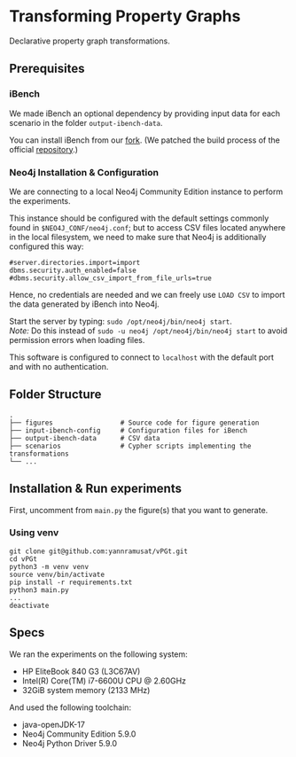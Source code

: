 # Transforming Property Graphs

Declarative property graph transformations.

## Prerequisites

### iBench

We made iBench an optional dependency by providing input data for each scenario in the folder `output-ibench-data`.

You can install iBench from our [fork](https://github.com/yannramusat/ibench). (We patched the build process of the official [repository](https://github.com/RJMillerLab/ibench).)

### Neo4j Installation & Configuration

We are connecting to a local Neo4j Community Edition instance to perform the experiments. 

This instance should be configured with the default settings commonly found in `$NEO4J_CONF/neo4j.conf`; 
but to access CSV files located anywhere in the local filesystem, we need to make sure that Neo4j is additionally configured this way:
```
#server.directories.import=import
dbms.security.auth_enabled=false
#dbms.security.allow_csv_import_from_file_urls=true
```

Hence, no credentials are needed and we can freely use `LOAD CSV` to import the data generated by iBench into Neo4j.

Start the server by typing: `sudo /opt/neo4j/bin/neo4j start`.\
*Note:* Do this instead of `sudo -u neo4j /opt/neo4j/bin/neo4j start` to avoid permission errors when loading files.

This software is configured to connect to `localhost` with the default port and with no authentication.

## Folder Structure
    .
    ├── figures                 # Source code for figure generation
    ├── input-ibench-config     # Configuration files for iBench
    ├── output-ibench-data      # CSV data
    ├── scenarios               # Cypher scripts implementing the transformations
    └── ...

## Installation & Run experiments

First, uncomment from `main.py` the figure(s) that you want to generate.

### Using venv

```
git clone git@github.com:yannramusat/vPGt.git
cd vPGt
python3 -m venv venv
source venv/bin/activate
pip install -r requirements.txt
python3 main.py
...
deactivate
```

## Specs

We ran the experiments on the following system: 
* HP EliteBook 840 G3 (L3C67AV)
* Intel(R) Core(TM) i7-6600U CPU @ 2.60GHz
* 32GiB system memory (2133 MHz)

And used the following toolchain:
* java-openJDK-17
* Neo4j Community Edition 5.9.0
* Neo4j Python Driver 5.9.0






